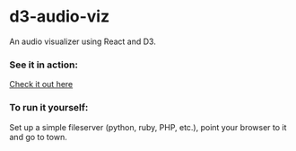 # d3-audio-viz

An audio visualizer using React and D3.

### See it in action:

[Check it out here](http://bod.dev/d3-audio-viz.html)

### To run it yourself:

Set up a simple fileserver (python, ruby, PHP, etc.),  point your browser to it and go to town.
